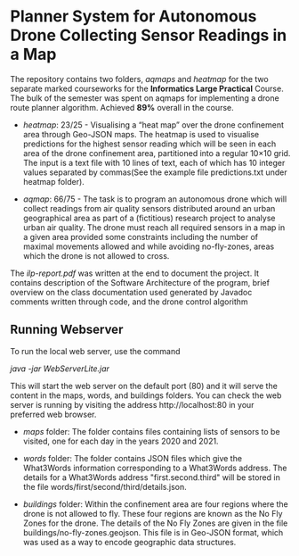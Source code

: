 # Planner System for Autonomous Drone Collecting Sensor Readings in a Map



The repository contains two folders, _aqmaps_ and _heatmap_ for the two separate marked courseworks for the **Informatics Large Practical** Course. The bulk of the semester was spent on aqmaps for implementing a drone route planner algorithm. Achieved **89%** overall in the course.

 - _heatmap_: 23/25 - Visualising a “heat map” over the drone confinement area through Geo-JSON maps. The heatmap is used to visualise predictions for the highest sensor reading which will be seen in each area of the drone confinement area, partitioned into a regular 10×10 grid. The input is a text file with 10 lines of text, each of which has 10 integer values separated by commas(See the example file predictions.txt under heatmap folder).
  
 - _aqmap_: 66/75 - The task is to program an autonomous drone which will collect readings from air quality sensors distributed around an urban geographical area as part of a (fictitious) research project to analyse urban air quality. The drone must reach all required sensors in a map in a given area provided some constraints including the number of maximal movements allowed and while avoiding no-fly-zones, areas which the drone is not allowed to cross.

The _ilp-report.pdf_ was written at the end to document the project. It contains description of the Software Architecture of the program, brief overview on the class documentation used generated by Javadoc comments written through code, and the drone control algorithm

## Running Webserver
To run the local web server, use the command

_java -jar WebServerLite.jar_

This will start the web server on the default port (80) and it will serve the content in the maps, words, and
buildings folders. You can check the web server is running by visiting the address http://localhost:80 in your preferred web browser.

- _maps_ folder: The folder contains files containing lists of sensors to be visited, one for each day in the years 2020 and 2021.

- _words_ folder: The folder contains JSON files which give the What3Words information corresponding to a What3Words address. The details for a What3Words address "first.second.third" will be stored in the file words/first/second/third/details.json.

- _buildings_ folder: Within the confinement area are four regions where the drone is not allowed to fly. These four regions are known as the No Fly Zones for the drone. The details of the No Fly Zones are given in the file buildings/no-fly-zones.geojson. This file is in Geo-JSON format, which was used as a way to encode geographic data structures.
